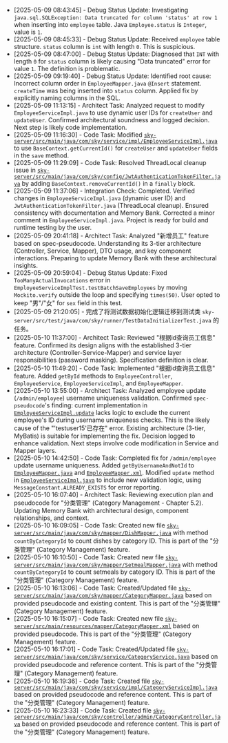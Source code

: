 * [2025-05-09 08:43:45] - Debug Status Update: Investigating `java.sql.SQLException: Data truncated for column 'status' at row 1` when inserting into `employee` table. Java `Employee.status` is `Integer`, value is `1`.
* [2025-05-09 08:45:33] - Debug Status Update: Received `employee` table structure. `status` column is `int` with length `0`. This is suspicious.
* [2025-05-09 08:47:00] - Debug Status Update: Diagnosed that `INT` with length `0` for `status` column is likely causing "Data truncated" error for value `1`. The definition is problematic.
* [2025-05-09 09:19:40] - Debug Status Update: Identified root cause: Incorrect column order in `EmployeeMapper.java` `@Insert` statement. `createTime` was being inserted into `status` column. Applied fix by explicitly naming columns in the SQL.
* [2025-05-09 11:13:15] - Architect Task: Analyzed request to modify `EmployeeServiceImpl.java` to use dynamic user IDs for `createUser` and `updateUser`. Confirmed architectural soundness and logged decision. Next step is likely code implementation.
* [2025-05-09 11:16:30] - Code Task: Modified [`sky-server/src/main/java/com/sky/service/impl/EmployeeServiceImpl.java`](sky-server/src/main/java/com/sky/service/impl/EmployeeServiceImpl.java) to use `BaseContext.getCurrentId()` for `createUser` and `updateUser` fields in the `save` method.
* [2025-05-09 11:29:09] - Code Task: Resolved ThreadLocal cleanup issue in [`sky-server/src/main/java/com/sky/config/JwtAuthenticationTokenFilter.java`](sky-server/src/main/java/com/sky/config/JwtAuthenticationTokenFilter.java) by adding `BaseContext.removeCurrentId()` in a `finally` block.
* [2025-05-09 11:37:06] - Integration Check: Completed. Verified changes in `EmployeeServiceImpl.java` (dynamic user ID) and `JwtAuthenticationTokenFilter.java` (ThreadLocal cleanup). Ensured consistency with documentation and Memory Bank. Corrected a minor comment in `EmployeeServiceImpl.java`. Project is ready for build and runtime testing by the user.
* [2025-05-09 20:41:18] - Architect Task: Analyzed "新增员工" feature based on spec-pseudocode. Understanding its 3-tier architecture (Controller, Service, Mapper), DTO usage, and key component interactions. Preparing to update Memory Bank with these architectural insights.
* [2025-05-09 20:59:04] - Debug Status Update: Fixed `TooManyActualInvocations` error in `EmployeeServiceImplTest.testBatchSaveEmployees` by moving `Mockito.verify` outside the loop and specifying `times(50)`. User opted to keep "男"/"女" for `sex` field in this test.
* [2025-05-09 21:20:05] - 完成了将测试数据初始化逻辑迁移到测试类 `sky-server/src/test/java/com/sky/runner/TestDataInitializerTest.java` 的任务。
* [2025-05-10 11:37:00] - Architect Task: Reviewed "根据id查询员工信息" feature. Confirmed its design aligns with the established 3-tier architecture (Controller-Service-Mapper) and service layer responsibilities (password masking). Specification definition is clear.
* [2025-05-10 11:49:20] - Code Task: Implemented "根据id查询员工信息" feature. Added `getById` methods to `EmployeeController`, `EmployeeService`, `EmployeeServiceImpl`, and `EmployeeMapper`.
* [2025-05-10 13:55:00] - Architect Task: Analyzed employee update (`/admin/employee`) username uniqueness validation. Confirmed `spec-pseudocode`'s finding: current implementation in [`EmployeeServiceImpl.update`](sky-server/src/main/java/com/sky/service/impl/EmployeeServiceImpl.java:143) lacks logic to exclude the current employee's ID during username uniqueness checks. This is the likely cause of the "'testuser15'已存在" error. Existing architecture (3-tier, MyBatis) is suitable for implementing the fix. Decision logged to enhance validation. Next steps involve code modification in Service and Mapper layers.
* [2025-05-10 14:42:50] - Code Task: Completed fix for `/admin/employee` update username uniqueness. Added `getByUsernameAndNotId` to [`EmployeeMapper.java`](sky-server/src/main/java/com/sky/mapper/EmployeeMapper.java) and [`EmployeeMapper.xml`](sky-server/src/main/resources/mapper/EmployeeMapper.xml). Modified `update` method in [`EmployeeServiceImpl.java`](sky-server/src/main/java/com/sky/service/impl/EmployeeServiceImpl.java) to include new validation logic, using `MessageConstant.ALREADY_EXISTS` for error reporting.
* [2025-05-10 16:07:40] - Architect Task: Reviewing execution plan and pseudocode for "分类管理" (Category Management - Chapter 5.2). Updating Memory Bank with architectural design, component relationships, and context.
* [2025-05-10 16:09:05] - Code Task: Created new file [`sky-server/src/main/java/com/sky/mapper/DishMapper.java`](sky-server/src/main/java/com/sky/mapper/DishMapper.java) with method `countByCategoryId` to count dishes by category ID. This is part of the "分类管理" (Category Management) feature.
* [2025-05-10 16:10:50] - Code Task: Created new file [`sky-server/src/main/java/com/sky/mapper/SetmealMapper.java`](sky-server/src/main/java/com/sky/mapper/SetmealMapper.java) with method `countByCategoryId` to count setmeals by category ID. This is part of the "分类管理" (Category Management) feature.
* [2025-05-10 16:13:06] - Code Task: Created/Updated file [`sky-server/src/main/java/com/sky/mapper/CategoryMapper.java`](sky-server/src/main/java/com/sky/mapper/CategoryMapper.java) based on provided pseudocode and existing content. This is part of the "分类管理" (Category Management) feature.
* [2025-05-10 16:15:07] - Code Task: Created new file [`sky-server/src/main/resources/mapper/CategoryMapper.xml`](sky-server/src/main/resources/mapper/CategoryMapper.xml) based on provided pseudocode. This is part of the "分类管理" (Category Management) feature.
* [2025-05-10 16:17:01] - Code Task: Created/Updated file [`sky-server/src/main/java/com/sky/service/CategoryService.java`](sky-server/src/main/java/com/sky/service/CategoryService.java) based on provided pseudocode and reference content. This is part of the "分类管理" (Category Management) feature.
* [2025-05-10 16:19:36] - Code Task: Created file [`sky-server/src/main/java/com/sky/service/impl/CategoryServiceImpl.java`](sky-server/src/main/java/com/sky/service/impl/CategoryServiceImpl.java) based on provided pseudocode and reference content. This is part of the "分类管理" (Category Management) feature.
* [2025-05-10 16:23:33] - Code Task: Created file [`sky-server/src/main/java/com/sky/controller/admin/CategoryController.java`](sky-server/src/main/java/com/sky/controller/admin/CategoryController.java) based on provided pseudocode and reference content. This is part of the "分类管理" (Category Management) feature.